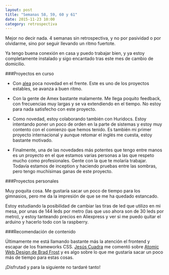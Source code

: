 ```yaml
---
layout: post
title: "Semanas 58, 59, 60 y 61"
date: 2015-11-23 10:00
category: retrospectiva
---
```


Mejor no decir nada. 4 semanas sin retrospectiva, y no por pasividad o por
olvidarme, sino por seguir llevando un ritmo fuertote.

Ya tengo buena conexión en casa y puedo trabajar bien, y ya estoy completamente
instalado y sigo encantado tras este mes de cambio de domicilio.

###Proyectos en curso

* Con [alea](http://alea-soluciones.com) poca novedad en el frente. Este es uno
  de los proyectos estables, se avanza a buen ritmo.

* Con la gente de Amex bastante malamente. Me llega poquito feedback, con
  frecuencias muy largas y se va extendiendo en el tiempo. No estoy para nada
  satisfecho con este proyecto.

* Como novedad, estoy colaborando también con Huridocs. Estoy intentando poner
  un poco de orden en la parte de sistemas y estoy muy contento con el
  comienzo que hemos tenido. Es también mi primer proyecto internacional y
  aunque retomar el inglés me cuesta, estoy bastante motivado.

* Finalmente, una de las novedades más potentes que tengo entre manos es un
  proyecto en el que estamos varias personas a las que respeto mucho como
  profesionales. Gente con la que te molaría trabajar. Todavía estamos de
  inception y haciendo pruebas entre las sombras, pero tengo muchísimas ganas de
  este proyecto.

###Proyectos personales

Muy poquita cosa. Me gustaría sacar un poco de tiempo para los gimnasios, pero
me da la impresión de que se me ha quedado estancado.

Estoy estudiando la posibilidad de cambiar las tiras de led que utilizo en mi
mesa, por unas de 144 leds por metro (las que uso ahora son de 30 leds por
metro), y estoy tanteando precios en Aliexpress y ver si me puedo quitar el
arduino y hacerlo todo con la raspberry.

###Recomendación de contenido

Últimamente me está llamando bastante más la atención el frontend y escapar de
los frameworks CSS. [Jesús Cuadra](http://www.tallergorilas.com/) me comentó
sobre [Atomic Web Design de Brad
Frost](http://bradfrost.com/blog/post/atomic-web-design/) y es algo sobre lo que
me gustaría sacar un poco más de tiempo para estas cosas.

¡Disfrutad y para la siguiente no tardaré tanto!
